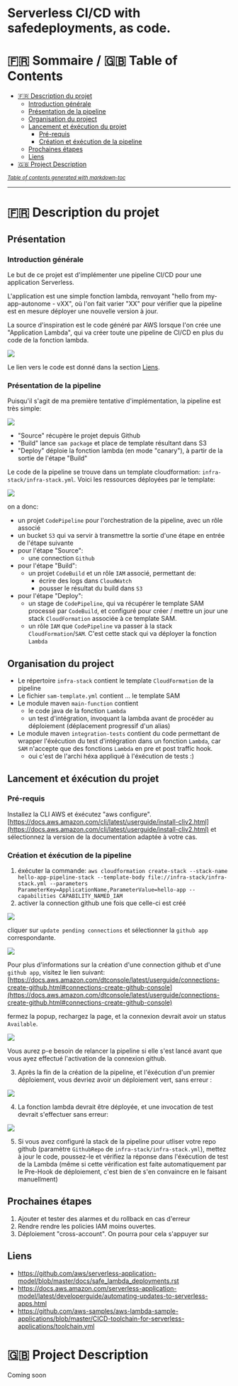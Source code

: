 # Serverless CI/CD with safedeployments, as code.

:fr: Sommaire / :gb: Table of Contents
=================

<!--ts-->

- [:fr: Description du projet](#fr-description-du-projet)
  + [Introduction générale](#introduction-gnrale)
  + [Présentation de la pipeline](#prsentation-de-la-pipeline)
  * [Organisation du project](#organisation-du-project)
  * [Lancement et éxécution du projet](#lancement-et-xcution-du-projet)
    + [Pré-requis](#pr-requis)
    + [Création et éxécution de la pipeline](#cration-et-xcution-de-la-pipeline)
  * [Prochaines étapes](#prochaines-tapes)
  * [Liens](#liens)
- [:gb: Project Description](#gb-project-description)


<small><i><a href='http://ecotrust-canada.github.io/markdown-toc/'>Table of contents generated with markdown-toc</a></i></small>


---

# :fr: Description du projet

## Présentation

### Introduction générale

Le but de ce projet est d'implémenter une pipeline CI/CD pour une application Serverless.

L'application est une simple fonction lambda, renvoyant "hello from my-app-autonome - vXX", où l'on fait varier "XX" 
pour vérifier que la pipeline est en mesure déployer une nouvelle version à jour.

La source d'inspiration est le code généré par AWS lorsque l'on crée une "Application Lambda", qui va créer toute une pipeline de CI/CD 
en plus du code de la fonction lambda.

![](docs/0-inspiration.png)

Le lien vers le code est donné dans la section [Liens](#liens).

### Présentation de la pipeline

Puisqu'il s'agit de ma première tentative d'implémentation, la pipeline est très simple: 

![](docs/1-pipeline-draw.png)

- "Source" récupère le projet depuis Github
- "Build" lance `sam package` et place de template résultant dans S3
- "Deploy" déploie la fonction lambda (en mode "canary"), à partir de la sortie de l'étape "Build"

Le code de la pipeline se trouve dans un template cloudformation: `infra-stack/infra-stack.yml`. 
Voici les ressources déployées par le template:

![](docs/2-infra-stack-designer-view.png)

on a donc: 

- un projet `CodePipeline` pour l'orchestration de la pipeline, avec un rôle associé 
- un bucket `S3` qui va servir à transmettre la sortie d'une étape en entrée de l'étape suivante
- pour l'étape "Source": 
  - une connection `Github`
- pour l'étape "Build":
  - un projet `CodeBuild` et un rôle `IAM` associé, permettant de:
    - écrire des logs dans `CloudWatch`
    - pousser le résultat du build dans `S3`
- pour l'étape "Deploy":
  - un stage de `CodePipeline`, qui va récupérer le template SAM processé par  `CodeBuild`, et configuré pour créer / mettre un jour une stack `CloudFormation` associée à ce template SAM. 
  - un rôle `IAM` que `CodePipeline` va passer à la stack `CloudFormation`/`SAM`. C'est cette stack qui va déployer la fonction `Lambda`   

## Organisation du project

- Le répertoire `infra-stack` contient le template `CloudFormation` de la pipeline
- Le fichier `sam-template.yml` contient ... le template SAM
- Le module maven `main-function` contient 
  - le code java de la fonction `Lambda`
  - un test d'intégration, invoquant la lambda avant de procéder au déploiement (déplacement progressif d'un alias)
- Le module maven `integration-tests` contient du code permettant de wrapper l'éxécution du test d'intégration dans un fonction `Lambda`, car `SAM` n'accepte que des fonctions `Lambda` en pre et post traffic hook. 
  - oui c'est de l'archi héxa appliqué à l'éxécution de tests :) 

##  Lancement et éxécution du projet

### Pré-requis

Installez la CLI AWS et éxécutez "aws configure".
[https://docs.aws.amazon.com/cli/latest/userguide/install-cliv2.html](https://docs.aws.amazon.com/cli/latest/userguide/install-cliv2.html) 
et sélectionnez la version de la documentation adaptée à votre cas.

### Création et éxécution de la pipeline

1. éxécuter la commande: `aws cloudformation create-stack --stack-name hello-app-pipeline-stack --template-body file://infra-stack/infra-stack.yml --parameters ParameterKey=ApplicationName,ParameterValue=hello-app --capabilities CAPABILITY_NAMED_IAM`
2. activer la connection github une fois que celle-ci est créé

![](docs/3-activate-github-connection.png)

cliquer sur `update pending connections` et sélectionner la `github app` correspondante.

![](docs/4-activate-github-connection-2.png)

Pour plus d'informations sur la création d'une connection github et d'une `github app`, visitez le lien suivant:
[https://docs.aws.amazon.com/dtconsole/latest/userguide/connections-create-github.html#connections-create-github-console](https://docs.aws.amazon.com/dtconsole/latest/userguide/connections-create-github.html#connections-create-github-console)

fermez la popup, rechargez la page, et la connexion devrait avoir un status `Available`.

![](docs/5-activate-github-connection-3.png)

Vous aurez p-e besoin de relancer la pipeline si elle s'est lancé avant que vous ayez effectué l'activation de la connexion github.

3. Après la fin de la création de la pipeline, et l'éxécution d'un premier déploiement, vous devriez avoir un déploiement vert, sans erreur : 

![](docs/6-pipeline-success.png)

4. La fonction lambda devrait être déployée, et une invocation de test devrait s'effectuer sans erreur:

![](docs/7-lambda-invocation.png)

5. Si vous avez configuré la stack de la pipeline pour utliser votre repo github (paramètre `GithubRepo` de `infra-stack/infra-stack.yml`), 
   mettez à jour le code, poussez-le et vérifiez la réponse dans l'éxécution de test de la Lambda 
   (même si cette vérification est faite automatiquement par le Pre-Hook de déploiement, c'est bien de s'en convaincre en le faisant manuellment) 

## Prochaines étapes

1. Ajouter et tester des alarmes et du rollback en cas d'erreur
2. Rendre rendre les policies IAM moins ouvertes. 
3. Déploiement "cross-account". On pourra pour cela s'appuyer sur 

## Liens

- https://github.com/aws/serverless-application-model/blob/master/docs/safe_lambda_deployments.rst
- https://docs.aws.amazon.com/serverless-application-model/latest/developerguide/automating-updates-to-serverless-apps.html
- https://github.com/aws-samples/aws-lambda-sample-applications/blob/master/CICD-toolchain-for-serverless-applications/toolchain.yml

# :gb: Project Description

Coming soon